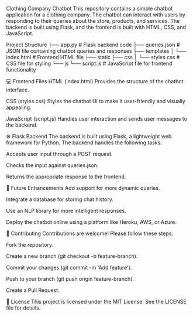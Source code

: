 Clothing Company Chatbot
This repository contains a simple chatbot application for a clothing company. The chatbot can interact with users by responding to their queries about the store, products, and services. The backend is built using Flask, and the frontend is built with HTML, CSS, and JavaScript.


Project Structure
├── app.py             # Flask backend code
├── queries.json       # JSON file containing chatbot queries and responses
├── templates
│   └── index.html     # Frontend HTML file
├── static
    ├── css
    │   └── styles.css # CSS file for styling
    └── js
        └── script.js  # JavaScript file for frontend functionality



💻 Frontend Files
HTML (index.html)
Provides the structure of the chatbot interface.

CSS (styles.css)
Styles the chatbot UI to make it user-friendly and visually appealing.

JavaScript (script.js)
Handles user interaction and sends user messages to the backend.

⚙️ Flask Backend
The backend is built using Flask, a lightweight web framework for Python. The backend handles the following tasks:

Accepts user input through a POST request.

Checks the input against queries.json.

Returns the appropriate response to the frontend.

🔧 Future Enhancements
Add support for more dynamic queries.

Integrate a database for storing chat history.

Use an NLP library for more intelligent responses.

Deploy the chatbot online using a platform like Heroku, AWS, or Azure.

🤝 Contributing
Contributions are welcome! Please follow these steps:

Fork the repository.

Create a new branch (git checkout -b feature-branch).

Commit your changes (git commit -m 'Add feature').

Push to your branch (git push origin feature-branch).

Create a Pull Request.

📜 License
This project is licensed under the MIT License. See the LICENSE file for details.
